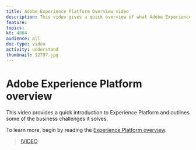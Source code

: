 ```yaml
---
title: Adobe Experience Platform Overview video
description: This video gives a quick overview of what Adobe Experience Platform is and the business challenges it solves.
feature:
topics:
kt: 4804
audience: all
doc-type: video
activity: understand
thumbnail: 32797.jpg
---
```


# Adobe Experience Platform overview

This video provides a quick introduction to Experience Platform and outlines some of the business challenges it solves. 

To learn more, begin by reading the [Experience Platform overview](../home.md).

>[!VIDEO](https://video.tv.adobe.com/v/32797?quality=12&learn=on)